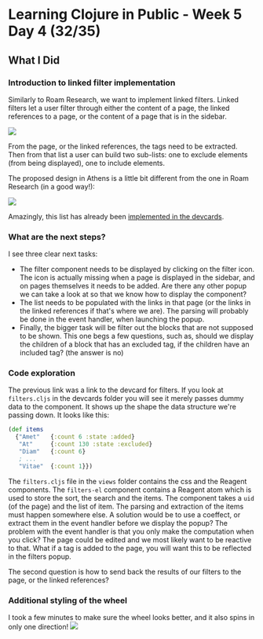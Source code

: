 # Learning Clojure in Public - Week 5 Day 4 (32/35)

## What I Did

### Introduction to linked filter implementation

Similarly to Roam Research, we want to implement linked filters. Linked filters let a user filter through either the content of a page, the linked references to a page, or the content of a page that is in the sidebar.

![](https://camo.githubusercontent.com/5a86f035582f1954f0445ebec7d45c97bc45ebba/68747470733a2f2f666972656261736573746f726167652e676f6f676c65617069732e636f6d2f76302f622f666972657363726970742d35373761322e61707073706f742e636f6d2f6f2f696d67732532466170702532466a65666674616e672532467230787147654163416c2e706e673f616c743d6d6564696126746f6b656e3d65656232313339392d313263652d343766382d386163612d366236666136623838373961)

From the page, or the linked references, the tags need to be extracted. Then from that list a user can build two sub-lists: one to exclude elements (from being displayed), one to include elements.

The proposed design in Athens is a little bit different from the one in Roam Research (in a good way!):

![](https://user-images.githubusercontent.com/8952138/85925407-414d9580-b866-11ea-88d9-2a5ef68a9a4b.png)

Amazingly, this list has already been [implemented in the devcards](https://athensresearch.github.io/athens/cards.html#!/athens.devcards.filters).

### What are the next steps?

I see three clear next tasks:

-   The filter component needs to be displayed by clicking on the filter icon. The icon is actually missing when a page is displayed in the sidebar, and on pages themselves it needs to be added. Are there any other popup we can take a look at so that we know how to display the component?
-   The list needs to be populated with the links in that page (or the links in the linked references if that's where we are). The parsing will probably be done in the event handler, when launching the popup.
-   Finally, the bigger task will be filter out the blocks that are not supposed to be shown. This one begs a few questions, such as, should we display the children of a block that has an excluded tag, if the children have an included tag? (the answer is no)

### Code exploration

The previous link was a link to the devcard for filters. If you look at `filters.cljs` in the devcards folder you will see it merely passes dummy data to the component. It shows up the shape the data structure we're passing down. It looks like this:

```clojure
(def items
  {"Amet"   {:count 6 :state :added}
   "At"     {:count 130 :state :excluded}
   "Diam"   {:count 6}
   ; ...
   "Vitae"  {:count 1}})
```

The `filters.cljs` file in the `views` folder contains the css and the Reagent components. The `filters-el` component contains a Reagent atom which is used to store the sort, the search and the items. The component takes a `uid` (of the page) and the list of item. The parsing and extraction of the items must happen somewhere else. A solution would be to use a coeffect, or extract them in the event handler before we display the popup? The problem with the event handler is that you only make the computation when you click? The page could be edited and we most likely want to be reactive to that. What if a tag is added to the page, you will want this to be reflected in the filters popup.

The second question is how to send back the results of our filters to the page, or the linked references?

### Additional styling of the wheel

I took a few minutes to make sure the wheel looks better, and it also spins in only one direction!
![](https://firebasestorage.googleapis.com/v0/b/firescript-577a2.appspot.com/o/imgs%2Fapp%2Flacqad%2FaLLH5vvRIX.jpg?alt=media&token=b9ec9c5e-826b-4402-bbc1-12adc1679e99)
